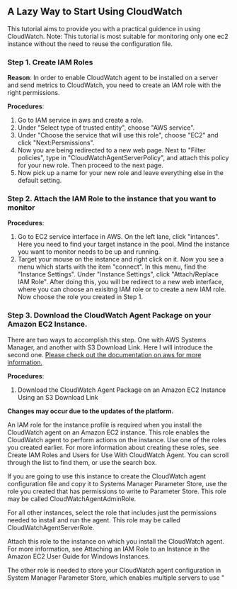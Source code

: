 ## A Lazy Way to Start Using CloudWatch

This tutorial aims to provide you with a practical guidence in using CloudWatch.
Note: This tutorial is most suitable for monitoring only one ec2 instance without the need to reuse the configuration file. 

### Step 1. Create IAM Roles
**Reason**: In order to enable CloudWatch agent to be installed on a server and send metrics to CloudWatch, you need to create an IAM role with the right permissions. 

**Procedures**:
1. Go to IAM service in aws and create a role.
2. Under "Select type of trusted entity", choose "AWS service".
3. Under "Choose the service that will use this role", choose "EC2" and click "Next:Persmissions".
4. Now you are being redirected to a new web page. Next to "Filter policies", type in "CloudWatchAgentServerPolicy", and attach this        policy for your new role. Then proceed to the next page.
5. Now pick up a name for your new role and leave everything else in the default setting.

### Step 2. Attach the IAM Role to the instance that you want to monitor
**Procedures**:
1. Go to EC2 service interface in AWS. On the left lane, click "intances". Here you need to find your target instance in the pool. Mind    the instance you want to monitor needs to be up and running.
2. Target your mouse on the instance and right click on it. Now you see a menu which starts with the item "connect". In this menu, find    the "Instance Settings". Under "Instance Settings", click "Attach/Replace IAM Role". After doing this, you will be redirect to a new    web interface, where you can choose an exisitng IAM role or to create a new IAM role. Now choose the role you created in Step 1.

### Step 3. Download the CloudWatch Agent Package on your Amazon EC2 Instance.
There are two ways to accomplish this step. One with AWS Systems Manager, and another with S3 Download Link. Here I will introduce the second one. [Please check out the documentation on aws for more information.](https://docs.aws.amazon.com/AmazonCloudWatch/latest/monitoring/install-CloudWatch-Agent-on-first-instance.html#download-CloudWatch-Agent-on-EC2-Instance-first) 

**Procedures**:
1. Download the CloudWatch Agent Package on an Amazon EC2 Instance Using an S3 Download Link



**Changes may occur due to the updates of the platform.** 

An IAM role for the instance profile is required when you install the CloudWatch agent on an Amazon EC2 instance. This role enables the CloudWatch agent to perform actions on the instance. Use one of the roles you created earlier. For more information about creating these roles, see Create IAM Roles and Users for Use With CloudWatch Agent. You can scroll through the list to find them, or use the search box.

If you are going to use this instance to create the CloudWatch agent configuration file and copy it to Systems Manager Parameter Store, use the role you created that has permissions to write to Parameter Store. This role may be called CloudWatchAgentAdminRole.

For all other instances, select the role that includes just the permissions needed to install and run the agent. This role may be called CloudWatchAgentServerRole.

Attach this role to the instance on which you install the CloudWatch agent. For more information, see Attaching an IAM Role to an Instance in the Amazon EC2 User Guide for Windows Instances.

The other role is needed to store your CloudWatch agent configuration in System Manager Parameter Store, which enables multiple servers to use "
